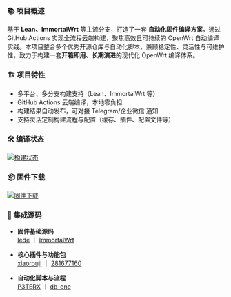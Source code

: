 ### 📚 项目概述

基于 **Lean、ImmortalWrt** 等主流分支，打造了一套 **自动化固件编译方案**，通过 GitHub Actions 实现全流程云端构建，聚焦高效且可持续的 OpenWrt 自动编译实践。本项目整合多个优秀开源仓库与自动化脚本，兼顾稳定性、灵活性与可维护性，致力于构建一套**开箱即用、长期演进**的现代化 OpenWrt 编译体系。

### 🏗️ 项目特性

- 多平台、多分支构建支持（Lean、ImmortalWrt 等）
- GitHub Actions 云端编译，本地零负担
- 构建结果自动发布，可对接 Telegram/企业微信 通知
- 支持灵活定制构建流程与配置（缓存、插件、配置文件等）

### 🛠 编译状态

[![构建状态](https://img.shields.io/github/actions/workflow/status/xcz-ns/OpenWrt-Build/OpenWrt-Actions.yml?label=构建状态&style=for-the-badge&logo=github-actions)](https://github.com/xcz-ns/OpenWrt-Build/actions)

### 📦 固件下载

[![固件下载](https://img.shields.io/github/v/release/xcz-ns/OpenWrt-Build?style=for-the-badge&label=固件下载&logo=github)](https://github.com/xcz-ns/OpenWrt-Build/releases)


### 🔧 集成源码

- **固件基础源码**  
  [lede](https://github.com/coolsnowwolf/lede) ｜ [ImmortalWrt](https://github.com/immortalwrt/immortalwrt)

- **核心插件与功能包**  
  [xiaorouji](https://github.com/xiaorouji/openwrt-passwall) ｜ [281677160](https://github.com/281677160/openwrt-package)

- **自动化脚本与流程**  
  [P3TERX](https://github.com/P3TERX/Actions-OpenWrt) ｜ [db-one](https://github.com/db-one/OpenWrt-AutoBuild)

